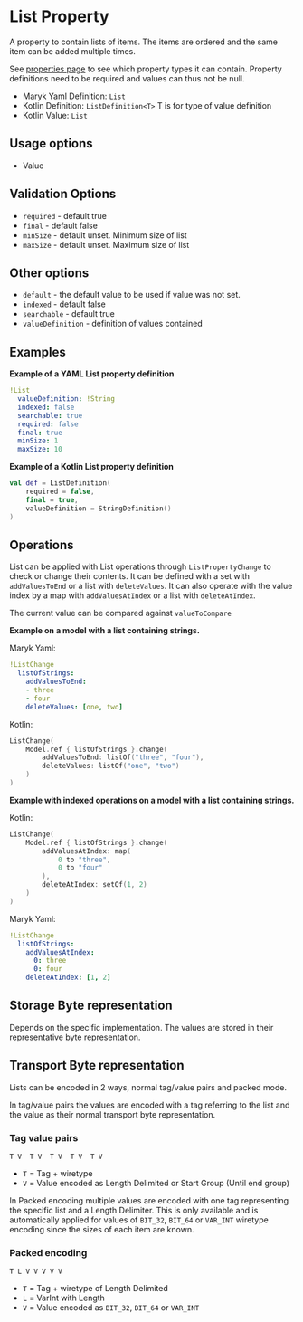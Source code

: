 # List Property
A property to contain lists of items. The items are ordered and the same item can be
added multiple times.

See [properties page](../properties.md) to see which property types it can contain.
Property definitions need to be required and values can thus not be null.

- Maryk Yaml Definition: `List`
- Kotlin Definition: `ListDefinition<T>` T is for type of value definition
- Kotlin Value: `List`

## Usage options
- Value

## Validation Options
- `required` - default true
- `final` - default false
- `minSize` - default unset. Minimum size of list
- `maxSize` - default unset. Maximum size of list

## Other options
- `default` - the default value to be used if value was not set.
- `indexed` - default false
- `searchable` - default true
- `valueDefinition` - definition of values contained

## Examples

**Example of a YAML List property definition**
```yaml
!List
  valueDefinition: !String
  indexed: false
  searchable: true
  required: false
  final: true
  minSize: 1
  maxSize: 10
```

**Example of a Kotlin List property definition**
```kotlin
val def = ListDefinition(
    required = false,
    final = true,
    valueDefinition = StringDefinition()
)
```

## Operations
List can be applied with List operations through `ListPropertyChange` to check
or change their contents. It can be defined with a set with `addValuesToEnd` or 
a list with `deleteValues`. It can also operate with the value index by
 a map with `addValuesAtIndex` or a list with `deleteAtIndex`. 

The current value can be compared against `valueToCompare`

**Example on a model with a list containing strings.**

Maryk Yaml:
```yaml
!ListChange
  listOfStrings:
    addValuesToEnd:
    - three 
    - four
    deleteValues: [one, two]
```
Kotlin:
```kotlin
ListChange(
    Model.ref { listOfStrings }.change(
        addValuesToEnd: listOf("three", "four"),
        deleteValues: listOf("one", "two")
    )
)
```

**Example with indexed operations on a model with a list containing strings.**

Kotlin:
```kotlin
ListChange(
    Model.ref { listOfStrings }.change(
        addValuesAtIndex: map(
            0 to "three", 
            0 to "four"
        ),
        deleteAtIndex: setOf(1, 2)
    )
)
```

Maryk Yaml:
```yaml
!ListChange
  listOfStrings:
    addValuesAtIndex:
      0: three 
      0: four
    deleteAtIndex: [1, 2]
```

## Storage Byte representation
Depends on the specific implementation. The values are stored in their representative
byte representation.

## Transport Byte representation
Lists can be encoded in 2 ways, normal tag/value pairs and packed mode. 

In tag/value pairs the values are encoded with a tag referring to the list and 
the value as their normal transport byte representation.

### Tag value pairs
``` T V  T V  T V  T V  T V ```

- `T` = Tag + wiretype
- `V` = Value encoded as Length Delimited or Start Group (Until end group)
 
In Packed encoding multiple values are encoded with one tag representing the specific 
list and a Length Delimiter. This is only available and is automatically applied for values
of `BIT_32`, `BIT_64` or `VAR_INT` wiretype encoding since the sizes of each item are known.

### Packed encoding
``` T L V V V V V ```

- `T` = Tag + wiretype of Length Delimited
- `L` = VarInt with Length
- `V` = Value encoded as `BIT_32`, `BIT_64` or `VAR_INT`
